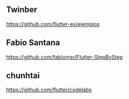 ## Twinber

https://github.com/flutter-es/ejemplos

## Fabio Santana

https://github.com/fabiomsr/Flutter-StepByStep

##  chunhtai

https://github.com/flutter/codelabs

